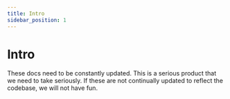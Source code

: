 ```yaml
---
title: Intro
sidebar_position: 1
---
```


# Intro

These docs need to be constantly updated. This is a serious product that we need to take seriously. If these are not continually updated to reflect the codebase, we will not have fun.
